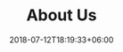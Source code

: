---
title: "About Us"
date: 2018-07-12T18:19:33+06:00
heading : "WE ARE Apoyo. SOCIAL-WORK/NDIS."
description : "."
expertise_title: "Expertise"
expertise_sectors: ["Customer Experience Design", "Digital Products", "Development", "Campaign & Content", "Employer Branding", "Animation & Motion Graphics", "Packaging & Product Design", "Retail & Spacial", "Print & Editorial Design", "Concept/Text", "Information Design"]
---